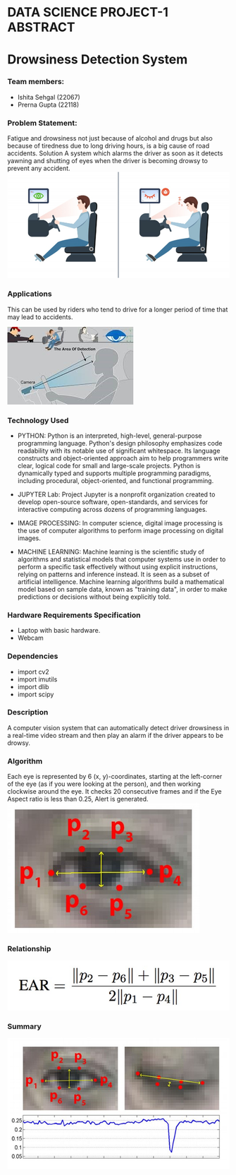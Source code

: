 # DATA SCIENCE PROJECT-1 ABSTRACT
# Drowsiness Detection System

### Team members: 
- Ishita Sehgal (22067)
- Prerna Gupta (22118)

### Problem Statement:
Fatigue and drowsiness not just because of alcohol and drugs but also because of tiredness due to long driving hours, is a big cause of road accidents. 
Solution
A system which alarms the driver as soon as it detects yawning and shutting of eyes when the driver is becoming drowsy to prevent any accident.
![This is an image](.\assets\drowsiness1.jpeg)

### Applications 
This can be used by riders who tend to drive for a longer period of time that may lead to accidents.

![This is an image](.\assets\drowsiness2.jpeg)

### Technology Used

- PYTHON: Python is an interpreted, high-level, general-purpose programming language. Python's design philosophy emphasizes code readability with its notable use of significant whitespace. Its language constructs and object-oriented approach aim to help programmers write clear, logical code for small and large-scale projects. Python is dynamically typed and supports multiple programming paradigms, including procedural, object-oriented, and functional programming. 

- JUPYTER Lab: Project Jupyter is a nonprofit organization created to develop open-source software, open-standards, and services for interactive computing across dozens of programming languages. 

- IMAGE PROCESSING: In computer science, digital image processing is the use of computer algorithms to perform image processing on digital images.

- MACHINE LEARNING: Machine learning is the scientific study of algorithms and statistical models that computer systems use in order to perform a specific task effectively without using explicit instructions, relying on patterns and inference instead. It is seen as a subset of artificial intelligence. Machine learning algorithms build a mathematical model based on sample data, known as "training data", in order to make predictions or decisions without being explicitly told.


### Hardware Requirements Specification 
- Laptop with basic hardware. 
- Webcam

### Dependencies
- import cv2
- import imutils
- import dlib
- import scipy

### Description 
A computer vision system that can automatically detect driver drowsiness in a real-time video stream and then play an alarm if the driver appears to be drowsy.

### Algorithm 
Each eye is represented by 6 (x, y)-coordinates, starting at the left-corner of the eye (as if you were looking at the person), and then working clockwise around the eye.
It checks 20 consecutive frames and if the Eye Aspect ratio is less than 0.25, Alert is generated.
![This is an image](.\assets\drowsiness3.jpeg)

### Relationship
![This is an image](.\assets\drowsiness4.jpeg)
### Summary
![This is an image](.\assets\drowsiness5.jpeg)



